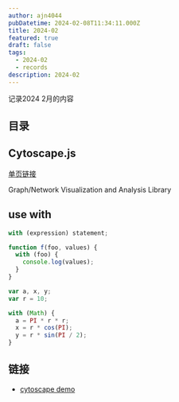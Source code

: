 ```yaml
---
author: ajn4044
pubDatetime: 2024-02-08T11:34:11.000Z
title: 2024-02
featured: true
draft: false
tags:
  - 2024-02
  - records
description: 2024-02
---
```


记录2024 2月的内容

## 目录

## Cytoscape.js

[单页链接](/notes_astro3/fantastic/cytoscape)

Graph/Network Visualization and Analysis Library

## use with

```js
with (expression) statement;
```

```js
function f(foo, values) {
  with (foo) {
    console.log(values);
  }
}
```

```js
var a, x, y;
var r = 10;

with (Math) {
  a = PI * r * r;
  x = r * cos(PI);
  y = r * sin(PI / 2);
}
```

## 链接

- [cytoscape demo](https://js.cytoscape.org/#demos)
